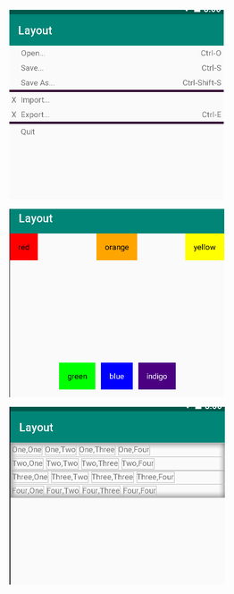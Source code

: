 ![aa](https://github.com/xieyueyin/preference/blob/master/picture/QQ%E6%88%AA%E5%9B%BE20180523205804.png)

![bb](https://github.com/xieyueyin/preference/blob/master/picture/QQ%E6%88%AA%E5%9B%BE20180523204849.png)

![cc](https://github.com/xieyueyin/preference/blob/master/picture/QQ%E6%88%AA%E5%9B%BE20180523204245.png)
